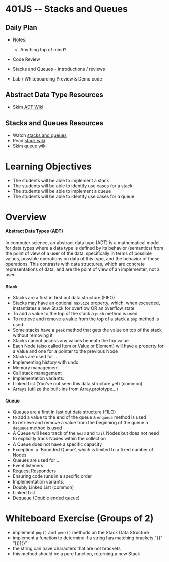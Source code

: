 401JS -- Stacks and Queues
================================

## Daily Plan
* Notes: 
  - Anything top of mind?

* Code Review
* Stacks and Queues - introductions / reviews
* Lab / Whiteboarding Preview & Demo code


## Abstract Data Type Resources
* Skim [ADT Wiki]

## Stacks and Queues Resources
* Watch [stacks and queues]
* Read [stack wiki]
* Skim [queue wiki]

# Learning Objectives
* The students will be able to implement a stack
* The students will be able to identify use cases for a stack
* The students will be able to implement a queue
* The students will be able to identify use cases for a queue

# Overview
#### Abstract Data Types (ADT)
In computer science, an abstract data type (ADT) is a mathematical model for data types where a data type is defined by its behavior (semantics) from the point of view of a user of the data, specifically in terms of possible values, possible operations on data of this type, and the behavior of these operations. This contrasts with data structures, which are concrete representations of data, and are the point of view of an implementer, not a user.

#### Stack
* Stacks are a first in first out data structure (FIFO)
* Stacks may have an optional `maxSize` property, which, when exceeded, instantiates a new Stack for overflow OR an overflow state  
* To add a value to the top of the stack a `push` method is used
* To retrieve and remove a value from the top of a stack a `pop` method is used
* Some stacks have a `peek` method that gets the value on top of the stack without removing it
* Stacks cannot access any values beneath the top value
* Each Node (also called Item or Value or Element) will have a property for a Value and one for a pointer to the previous Node
* Stacks are used for ...
 * Implementing history with undo
 * Memory management
 * Call stack management
* Implementation variants:
 * Linked List (You've not seen this data structure yet) (common)
 * Arrays (utilize the built-ins from Array.prototype...)

#### Queue
* Queues are a first in last out data structure (FILO)
* to add a value to the end of the queue a `enqueue` method is used
* to retrieve and remove a value from the beginning of the queue a `dequeue` method is used
* A Queue will keep track of the `head` and `tail` Nodes but does not need to explicitly track Nodes within the collection
* A Queue does not have a specific capacity
 * Exception: a 'Bounded Queue', which is limited to a fixed number of Nodes
* Queues are used for ...
 * Event listeners
 * Request Responders
 * Ensuring code runs in a specific order
* Implementation variants:
 * Doubly Linked List (common)
 * Linked List
 * Dequeue (Double ended queue)

# Whiteboard Exercise (Groups of 2)
* implement `pop()` and `peek()` methods on the Stack Data Structure
* implement a function to determine if a string has matching brackets "{}[]()" "[()]{}"
 * the string can have characters that are not brackets
 * this method should be a pure function, returning a new Stack

[stacks and queues]: https://www.youtube.com/watch?v=wjI1WNcIntg
[stack wiki]: https://en.wikipedia.org/wiki/Stack_(abstract_data_type)
[queue wiki]: https://en.wikipedia.org/wiki/Queue_(abstract_data_type)
[ADT Wiki]: https://en.wikipedia.org/wiki/Abstract_data_type
